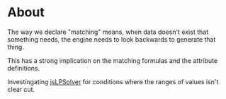 # About

The way we declare "matching" means, when data doesn't exist that something needs, the engine needs to look backwards to generate that thing.

This has a strong implication on the matching formulas and the attribute definitions.

Investingating [jsLPSolver](https://github.com/JWally/jsLPSolver) for conditions where the ranges of values isn't clear cut.
